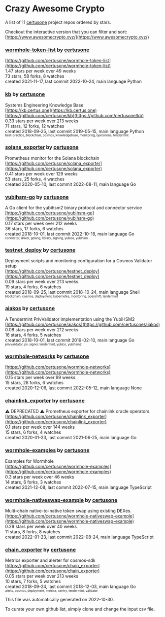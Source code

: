 # Crazy Awesome Crypto
A list of 11 [certusone](https://github.com/certusone) project repos ordered by stars.  

Checkout the interactive version that you can filter and sort: 
[https://www.awesomecrypto.xyz/](https://www.awesomecrypto.xyz/)  


### [wormhole-token-list](https://github.com/certusone/wormhole-token-list) by [certusone](https://github.com/certusone)  
  
[https://github.com/certusone/wormhole-token-list](https://github.com/certusone/wormhole-token-list)  
1.47 stars per week over 49 weeks  
73 stars, 58 forks, 8 watches  
created 2021-11-17, last commit 2022-10-24, main language Python  


### [kb](https://github.com/certusone/kb) by [certusone](https://github.com/certusone)  
Systems Engineering Knowledge Base  
[https://kb.certus.one](https://kb.certus.one)  
[https://github.com/certusone/kb](https://github.com/certusone/kb)  
0.33 stars per week over 213 weeks  
71 stars, 12 forks, 12 watches  
created 2018-09-25, last commit 2019-05-15, main language Python  
<sub><sup>best-practice, blockchain, cosmos, knowledgebase, monitoring, operations, tendermint</sup></sub>


### [solana_exporter](https://github.com/certusone/solana_exporter) by [certusone](https://github.com/certusone)  
Prometheus monitor for the Solana blockchain  
[https://github.com/certusone/solana_exporter](https://github.com/certusone/solana_exporter)  
0.41 stars per week over 129 weeks  
53 stars, 25 forks, 4 watches  
created 2020-05-10, last commit 2022-08-11, main language Go  


### [yubihsm-go](https://github.com/certusone/yubihsm-go) by [certusone](https://github.com/certusone)  
A Go client for the yubihsm2 binary protocol and connector service  
[https://github.com/certusone/yubihsm-go](https://github.com/certusone/yubihsm-go)  
0.17 stars per week over 212 weeks  
36 stars, 17 forks, 6 watches  
created 2018-10-01, last commit 2022-10-18, main language Go  
<sub><sup>connector, driver, golang, library, signing, yubico, yubihsm</sup></sub>


### [testnet_deploy](https://github.com/certusone/testnet_deploy) by [certusone](https://github.com/certusone)  
Deployment scripts and monitoring configuration for a Cosmos Validator setup  
[https://github.com/certusone/testnet_deploy](https://github.com/certusone/testnet_deploy)  
0.09 stars per week over 213 weeks  
19 stars, 4 forks, 6 watches  
created 2018-09-25, last commit 2018-10-24, main language Shell  
<sub><sup>blockchain, cosmos, deployment, kubernetes, monitoring, openshift, tendermint</sup></sub>


### [aiakos](https://github.com/certusone/aiakos) by [certusone](https://github.com/certusone)  
A Tendermint PrivValidator implementation using the YubiHSM2  
[https://github.com/certusone/aiakos](https://github.com/certusone/aiakos)  
0.08 stars per week over 212 weeks  
16 stars, 4 forks, 5 watches  
created 2018-10-01, last commit 2019-02-10, main language Go  
<sub><sup>privvalidator, pv, signer, tendermint, yubico, yubihsm2</sup></sub>


### [wormhole-networks](https://github.com/certusone/wormhole-networks) by [certusone](https://github.com/certusone)  
  
[https://github.com/certusone/wormhole-networks](https://github.com/certusone/wormhole-networks)  
0.15 stars per week over 99 weeks  
15 stars, 28 forks, 6 watches  
created 2020-12-06, last commit 2022-05-12, main language None  


### [chainlink_exporter](https://github.com/certusone/chainlink_exporter) by [certusone](https://github.com/certusone)  
⚠️ DEPRECATED ⚠️ Prometheus exporter for chainlink oracle operators.  
[https://github.com/certusone/chainlink_exporter](https://github.com/certusone/chainlink_exporter)  
0.1 stars per week over 144 weeks  
15 stars, 6 forks, 4 watches  
created 2020-01-23, last commit 2021-06-25, main language Go  


### [wormhole-examples](https://github.com/certusone/wormhole-examples) by [certusone](https://github.com/certusone)  
Examples for Wormhole  
[https://github.com/certusone/wormhole-examples](https://github.com/certusone/wormhole-examples)  
0.3 stars per week over 46 weeks  
14 stars, 6 forks, 3 watches  
created 2021-12-08, last commit 2022-07-15, main language TypeScript  


### [wormhole-nativeswap-example](https://github.com/certusone/wormhole-nativeswap-example) by [certusone](https://github.com/certusone)  
Multi-chain native-to-native token swap using existing DEXes.  
[https://github.com/certusone/wormhole-nativeswap-example](https://github.com/certusone/wormhole-nativeswap-example)  
0.28 stars per week over 40 weeks  
11 stars, 8 forks, 8 watches  
created 2022-01-23, last commit 2022-08-24, main language TypeScript  


### [chain_exporter](https://github.com/certusone/chain_exporter) by [certusone](https://github.com/certusone)  
Metrics exporter and alerter for cosmos-sdk  
[https://github.com/certusone/chain_exporter](https://github.com/certusone/chain_exporter)  
0.05 stars per week over 213 weeks  
10 stars, 7 forks, 5 watches  
created 2018-09-24, last commit 2018-12-03, main language Go  
<sub><sup>alerts, cosmos, deployment, metrics, sentry, tendermint, validator</sup></sub>


This file was automatically generated on 2022-10-30.  

To curate your own github list, simply clone and change the input csv file.  